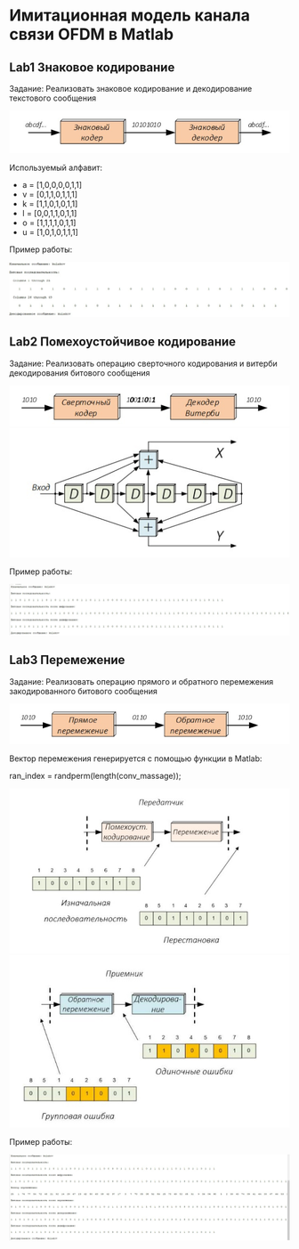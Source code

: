 # Имитационная модель канала связи OFDM в Matlab

## Lab1  Знаковое кодирование

Задание: Реализовать знаковое кодирование и декодирование текстового сообщения

<img src = "scrin/1.jpg">

Используемый алфавит:

- a = [1,0,0,0,0,1,1]
- v = [0,1,1,0,1,1,1]
- k = [1,1,0,1,0,1,1]
- l = [0,0,1,1,0,1,1]
- o = [1,1,1,1,0,1,1]
- u = [1,0,1,0,1,1,1]

Пример работы: 

<img src = "scrin/2.jpg">


## Lab2  Помехоустойчивое кодирование

Задание: Реализовать операцию сверточного кодирования и витерби декодирования битового сообщения

<img src = "scrin/4.jpg">

<img src = "scrin/5.jpg">

Пример работы: 

<img src = "scrin/3.jpg">

## Lab3  Перемежение

Задание: Реализовать операцию прямого и обратного перемежения закодированного битового сообщения

<img src = "scrin/6.jpg">

Вектор перемежения генерируется с помощью функции в Matlab:

ran_index = randperm(length(conv_massage));

<img src = "scrin/7.jpg">

<img src = "scrin/8.jpg">


Пример работы:

<img src = "scrin/9.jpg">